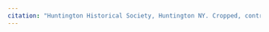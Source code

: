 ```yaml
---
citation: "Huntington Historical Society, Huntington NY. Cropped, contrast enhanced, grayscaled."
---
```



